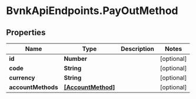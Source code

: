 # BvnkApiEndpoints.PayOutMethod

## Properties

Name | Type | Description | Notes
------------ | ------------- | ------------- | -------------
**id** | **Number** |  | [optional] 
**code** | **String** |  | [optional] 
**currency** | **String** |  | [optional] 
**accountMethods** | [**[AccountMethod]**](AccountMethod.md) |  | [optional] 


